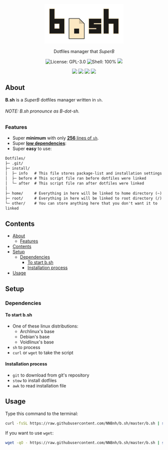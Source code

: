 <p align="center"><img width="50%" src="logo.png" alt="B.sh">
<p align="center">Dotfiles manager that <i>SuperB</i>
<p align="center"><img src="https://img.shields.io/github/license/NNBnh/b.sh?style=for-the-badge" alt="License: GPL-3.0"> <img src="https://img.shields.io/github/languages/top/NNBnh/b.sh?style=for-the-badge" alt="Shell: 100%"> <img src="https://img.shields.io/github/last-commit/NNBnh/b.sh?style=for-the-badge">
<p align="center"><img src="https://img.shields.io/github/watchers/NNBnh/b.sh?style=flat-square"> <img src="https://img.shields.io/github/stars/NNBnh/b.sh?style=flat-square"> <img src="https://img.shields.io/github/forks/NNBnh/b.sh?style=flat-square"> <img src="https://img.shields.io/github/issues/NNBnh/B.sh?style=flat-square">

## About
**B.sh** is a *SuperB* dotfiles manager written in `sh`.

###### NOTE: B.sh pronounce as B-dot-sh.

### Features
- Super **minimum** with only [**256** lines of `sh`](b.sh#L256).
- Super [**low dependencies**](#dependencies):
- Super **easy** to use:

```
Dotfiles/
├─ .git/
├─ install/
│  ├─ info   # This file stores package-list and installation settings
│  ├─ before # This script file ran before dotfiles were linked
│  └─ after  # This script file ran after dotfiles were linked
│
├─ home/     # Everything in here will be linked to home directory (~)
├─ root/     # Everything in here will be linked to root directory (/)
└─ other/    # You can store anything here that you don't want it to linked
```

## Contents
- [About](#about)
  - [Features](#features)
- [Contents](#contents)
- [Setup](#setup)
  - [Dependencies](#dependencies)
    - [To start b.sh](#to-start-bsh)
    - [Installation process](#installation-process)
- [Usage](#usage)

## Setup
### Dependencies
#### To start b.sh
- One of these linux distributions:
  - Archlinux's base
  - Debian's base
  - Voidlinux's base
- `sh` to process
- `curl` or `wget` to take the script

#### Installation process
- `git` to download from git's repository
- `stow` to install dotfiles
- `awk` to read installation file

## Usage
Type this command to the terminal:

```sh
curl -fsSL https://raw.githubusercontent.com/NNBnh/b.sh/master/b.sh | sh
```

If you want to use `wget`:

```sh
wget -qO - https://raw.githubusercontent.com/NNBnh/b.sh/master/b.sh | sh
```
